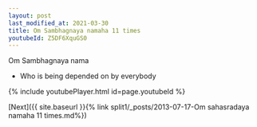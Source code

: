 ```yaml
---
layout: post
last_modified_at: 2021-03-30
title: Om Sambhagnaya namaha 11 times
youtubeId: Z5DF6XquGS0
---
```

 
 
Om Sambhagnaya nama 
 
 -  Who is being depended on by everybody 
 
  
 
  
 
 
 
 
 
 


{% include youtubePlayer.html id=page.youtubeId %}
 
[Next]({{ site.baseurl }}{% link  split1/_posts/2013-07-17-Om sahasradaya namaha 11 times.md%})
 
